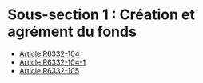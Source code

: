 # Sous-section 1 : Création et agrément du fonds

* [Article R6332-104](./LEGIARTI000021858449.md)
* [Article R6332-104-1](./LEGIARTI000029408531.md)
* [Article R6332-105](./LEGIARTI000021858385.md)

